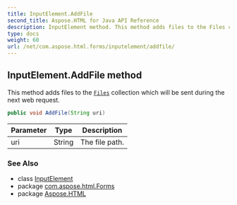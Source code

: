 ```yaml
---
title: InputElement.AddFile
second_title: Aspose.HTML for Java API Reference
description: InputElement method. This method adds files to the Files collection which will be sent during the next web request
type: docs
weight: 60
url: /net/com.aspose.html.forms/inputelement/addfile/
---
```

## InputElement.AddFile method

This method adds files to the [`Files`](../../../com.aspose.html/htmlinputelement/files/) collection which will be sent during the next web request.

```java
public void AddFile(String uri)
```

| Parameter | Type | Description |
| --- | --- | --- |
| uri | String | The file path. |

### See Also

* class [InputElement](../)
* package [com.aspose.html.Forms](../../inputelement/)
* package [Aspose.HTML](../../../)
